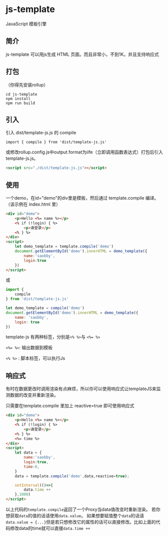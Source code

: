 # js-template
JavaScript 模板引擎

## 简介

js-template 可以用js生成 HTML 页面。而且非常小，不到1K。并且支持响应式

## 打包

（你得先安装rollup）

```
cd js-template
npm install
npm run build
```

## 引入

引入 dist/template-js.js 的 compile

```
import { compile } from 'dist/template-js.js'
```

或修改rollup.config.js中output.format为iife（立即调用函数表达式）打包后引入template-js.js。
```html
<script src="./dist/template-js.js"></script>
```

## 使用

一个demo，在id="demo"的div里是模板，然后通过 template.compile 编译。（该示例在 index.html 里）
```html
<div id="demo">
    <p>Hello <%= name %></p>
    <% if (!login) { %>
        <p>请登录</p>    
    <% } %>
</div>
<script>
    let demo_template = template.compile('demo')
    document.getElementById('demo').innerHTML = demo_template({
        name:'saobby',
        login:true
    })
</script>
```
或
```js
import {
	compile
} from 'dist/template-js.js'

let demo_template = compile('demo')
document.getElementById('demo').innerHTML = demo_template({
    name: 'saobby',
    login: true
})
```

template-js 有两种标签，分别是`<% %>`与 `<%= %>`

`<%= %>`: 输出数据到模板

`<% %>` : 脚本标签，可以执行Js

## 响应式

有时在数据更改时调用渲染有点麻烦，所以你可以使用响应式让templateJS来监测数据的改变并重新渲染。

只需要在template.compile 里加上 reactive=true 即可使用响应式

```html
<div id="demo">
    <p>Hello <%= name %></p>
    <% if (!login) { %>
        <p>请登录</p>    
    <% } %>
    <%= time %>
</div>
<script>
    let data = {
        name:'saobby',
        login:true,
        time:0,
    }
    data = template.compile('demo',data,reactive=true);

    setInterval(()=>{
        data.time ++
    },1000)
</script>
```

以上代码的`template.compile`返回了一个Proxy当data值改变时重新渲染。
若你想获取`data`的值的话请使用`data.value`。
如果想要赋值整个`data`的话请`data.value = {...}`但是若只想修改它的属性的话可以直接修改。比如上面的代码修改data的time就可以直接`data.time ++`
